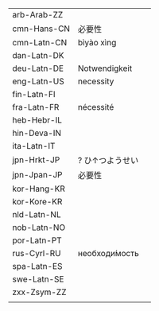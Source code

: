 | | | |
|-|-|-|
| arb-Arab-ZZ |  |  |
| cmn-Hans-CN | 必要性 |  |
| cmn-Latn-CN | bìyào xìng |  |
| dan-Latn-DK |  |  |
| deu-Latn-DE | Notwendigkeit |  |
| eng-Latn-US | necessity |  |
| fin-Latn-FI |  |  |
| fra-Latn-FR | nécessité |  |
| heb-Hebr-IL |  |  |
| hin-Deva-IN |  |  |
| ita-Latn-IT |  |  |
| jpn-Hrkt-JP | ? ひ↑つようせい |  |
| jpn-Jpan-JP | 必要性 |  |
| kor-Hang-KR |  |  |
| kor-Kore-KR |  |  |
| nld-Latn-NL |  |  |
| nob-Latn-NO |  |  |
| por-Latn-PT |  |  |
| rus-Cyrl-RU | необходи́мость |  |
| spa-Latn-ES |  |  |
| swe-Latn-SE |  |  |
| zxx-Zsym-ZZ |  |  |
|  |  |  |
